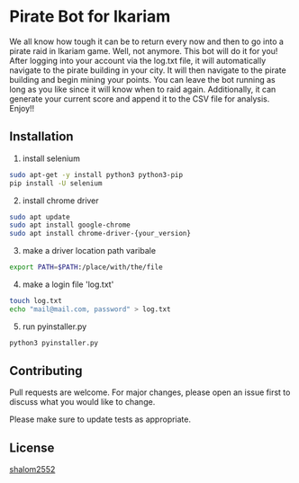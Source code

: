 # Pirate Bot for Ikariam
We all know how tough it can be to return every now and then to go into a pirate raid in Ikariam game.
Well, not anymore.
This bot will do it for you!
After logging into your account via the log.txt file, it will automatically navigate to the pirate building in your city.
It will then navigate to the pirate building and begin mining your points.
You can leave the bot running as long as you like since it will know when to raid again.
Additionally, it can generate your current score and append it to the CSV file for analysis.
Enjoy!!

## Installation
1. install selenium


```bash
sudo apt-get -y install python3 python3-pip
pip install -U selenium
```
2. install chrome driver
```bash
sudo apt update
sudo apt install google-chrome
sudo apt install chrome-driver-{your_version}
```
3. make a driver location path varibale
```bash
export PATH=$PATH:/place/with/the/file
```
4. make a login file 'log.txt'
```bash
touch log.txt
echo "mail@mail.com, password" > log.txt
```
5. run pyinstaller.py
```bash
python3 pyinstaller.py
```


## Contributing
Pull requests are welcome. For major changes, please open an issue first to discuss what you would like to change.

Please make sure to update tests as appropriate.

## License
[shalom2552](https://github.com/shalom2552)

